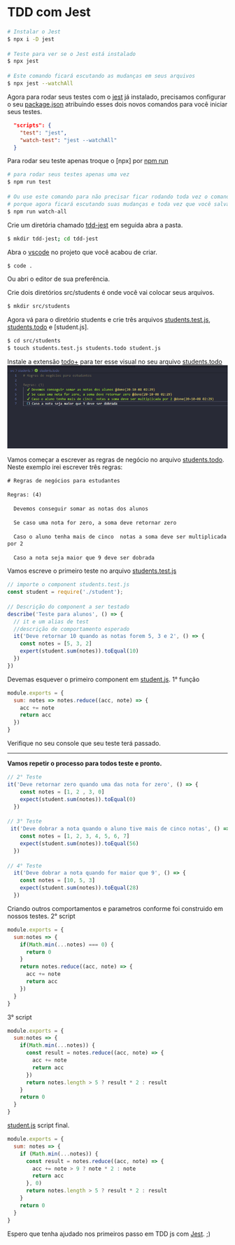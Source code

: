 # TDD com Jest

```bash
# Instalar o Jest 
$ npx i -D jest

# Teste para ver se o Jest está instalado
$ npx jest

# Este comando ficará escutando as mudanças em seus arquivos
$ npx jest --watchAll
```
Agora para rodar seus testes com o [jest]() já instalado, precisamos configurar o seu [package.json]() atribuindo esses dois novos comandos para você iniciar seus testes.
```json
  "scripts": {
    "test": "jest",
    "watch-test": "jest --watchAll"
  }
```
Para rodar seu teste apenas troque o [npx] por [npm run]()
```bash
# para rodar seus testes apenas uma vez
$ npm run test

# Ou use este comando para não precisar ficar rodando toda vez o comando npm run test, 
# porque agora ficará escutando suas mudanças e toda vez que você salvar o arquivo de teste será rodado novamento.
$ npm run watch-all 
```

Crie um diretória chamado [tdd-jest]() em seguida abra a pasta.
```bash
$ mkdir tdd-jest; cd tdd-jest
```
Abra o [vscode]() no projeto que você acabou de criar.
```bash
$ code .
```
Ou abri o editor de sua preferência.

Crie dois diretórios src/students é onde você vai colocar seus arquivos.
```bash
$ mkdir src/students
```
Agora vá para o diretório students e crie três arquivos [students.test.js](), [students.todo]() e [student.js].
```bash
$ cd src/students
$ touch students.test.js students.todo student.js
```
Instale a extensão [todo+]() para ter esse visual no seu arquivo [students.todo]()
![Screenshot](./src/assets/students.todo.png)

Vamos começar a escrever as regras de negócio no arquivo [students.todo]().
Neste exemplo irei escrever três regras:
```todo
# Regras de negócios para estudantes

Regras: (4)
  
  Devemos conseguir somar as notas dos alunos
  
  Se caso uma nota for zero, a soma deve retornar zero
  
  Caso o aluno tenha mais de cinco  notas a soma deve ser multiplicada por 2
  
  Caso a nota seja maior que 9 deve ser dobrada
```
Vamos escreve o primeiro teste no arquivo [students.test.js]()
```javascript
// importe o component students.test.js
const student = require('./student');

// Descrição do component a ser testado
describe('Teste para alunos', () => {
  // it e um alias de test
  //descrição de comportamento esperado
  it('Deve retornar 10 quando as notas forem 5, 3 e 2', () => {
    const notes = [5, 3, 2]
    expert(student.sum(notes)).toEqual(10)
  })
})
```
Devemas esquever o primeiro component em [student.js]().
1° função
```javascript
module.exports = {
  sum: notes => notes.reduce((acc, note) => {
    acc += note
    return acc
  })
}
```
Verifique no seu console que seu teste terá passado.
<hr>
<b>Vamos repetir o processo para todos teste e pronto.</b>

```javascript
// 2° Teste
it('Deve retornar zero quando uma das nota for zero', () => {
    const notes = [1, 2 , 3, 0]
    expect(student.sum(notes)).toEqual(0)
  })

// 3° Teste
 it('Deve dobrar a nota quando o aluno tive mais de cinco notas', () => {
    const notes = [1, 2, 3, 4, 5, 6, 7]
    expect(student.sum(notes)).toEqual(56)
  })

// 4° Teste
  it('Deve dobrar a nota quando for maior que 9', () => {
    const notes = [10, 5, 3]
    expect(student.sum(notes)).toEqual(28)
  })
```

Criando outros comportamentos e parametros conforme foi construido em nossos testes.
2° script
```javascript
module.exports = {
  sum:notes => {
    if(Math.min(...notes) === 0) {
      return 0
    }
    return notes.reduce((acc, note) => {
      acc += note
      return acc
    })
  }
}
```
3° script
```javascript
module.exports = {
  sum:notes => {
    if(Math.min(...notes)) {
      const result = notes.reduce((acc, note) => {
        acc += note
        return acc
      })
      return notes.length > 5 ? result * 2 : result
    }
    return 0
  }
}
```

[student.js]() script final.
```javascript
module.exports = {
  sum: notes => {
    if (Math.min(...notes)) {
      const result = notes.reduce((acc, note) => {
        acc += note > 9 ? note * 2 : note
        return acc
      }, 0)
      return notes.length > 5 ? result * 2 : result
    }
    return 0
  }
}
```

Espero que tenha ajudado nos primeiros passo em TDD js com [Jest](). ;)


